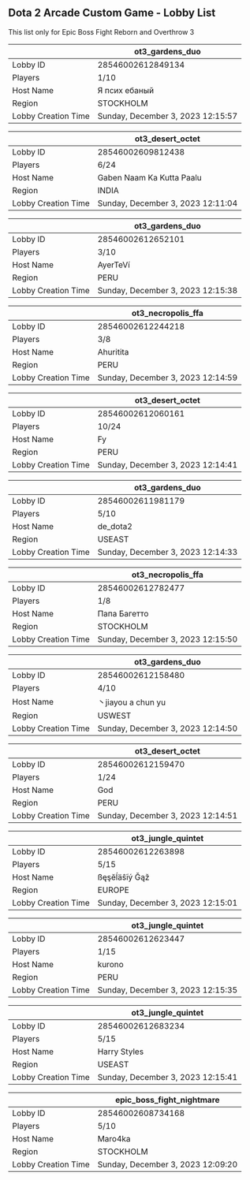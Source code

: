 ## Dota 2 Arcade Custom Game - Lobby List

This list only for Epic Boss Fight Reborn and Overthrow 3

|  | ot3_gardens_duo |
| ------ | ------ |
| Lobby ID | 28546002612849134 |
| Players | 1/10 |
| Host Name | Я псих ебаный |
| Region | STOCKHOLM |
| Lobby Creation Time | Sunday, December 3, 2023 12:15:57 |


|  | ot3_desert_octet |
| ------ | ------ |
| Lobby ID | 28546002609812438 |
| Players | 6/24 |
| Host Name | Gaben Naam Ka Kutta Paalu |
| Region | INDIA |
| Lobby Creation Time | Sunday, December 3, 2023 12:11:04 |


|  | ot3_gardens_duo |
| ------ | ------ |
| Lobby ID | 28546002612652101 |
| Players | 3/10 |
| Host Name | AyerTeVí |
| Region | PERU |
| Lobby Creation Time | Sunday, December 3, 2023 12:15:38 |


|  | ot3_necropolis_ffa |
| ------ | ------ |
| Lobby ID | 28546002612244218 |
| Players | 3/8 |
| Host Name | Ahuritita |
| Region | PERU |
| Lobby Creation Time | Sunday, December 3, 2023 12:14:59 |


|  | ot3_desert_octet |
| ------ | ------ |
| Lobby ID | 28546002612060161 |
| Players | 10/24 |
| Host Name | Fy |
| Region | PERU |
| Lobby Creation Time | Sunday, December 3, 2023 12:14:41 |


|  | ot3_gardens_duo |
| ------ | ------ |
| Lobby ID | 28546002611981179 |
| Players | 5/10 |
| Host Name | de_dota2 |
| Region | USEAST |
| Lobby Creation Time | Sunday, December 3, 2023 12:14:33 |


|  | ot3_necropolis_ffa |
| ------ | ------ |
| Lobby ID | 28546002612782477 |
| Players | 1/8 |
| Host Name | Папа Багетто |
| Region | STOCKHOLM |
| Lobby Creation Time | Sunday, December 3, 2023 12:15:50 |


|  | ot3_gardens_duo |
| ------ | ------ |
| Lobby ID | 28546002612158480 |
| Players | 4/10 |
| Host Name | 丶jiayou a chun yu |
| Region | USWEST |
| Lobby Creation Time | Sunday, December 3, 2023 12:14:50 |


|  | ot3_desert_octet |
| ------ | ------ |
| Lobby ID | 28546002612159470 |
| Players | 1/24 |
| Host Name | God |
| Region | PERU |
| Lobby Creation Time | Sunday, December 3, 2023 12:14:51 |


|  | ot3_jungle_quintet |
| ------ | ------ |
| Lobby ID | 28546002612263898 |
| Players | 5/15 |
| Host Name | ßęşĕĺäŝĩý Ğąž |
| Region | EUROPE |
| Lobby Creation Time | Sunday, December 3, 2023 12:15:01 |


|  | ot3_jungle_quintet |
| ------ | ------ |
| Lobby ID | 28546002612623447 |
| Players | 1/15 |
| Host Name | kurono |
| Region | PERU |
| Lobby Creation Time | Sunday, December 3, 2023 12:15:35 |


|  | ot3_jungle_quintet |
| ------ | ------ |
| Lobby ID | 28546002612683234 |
| Players | 5/15 |
| Host Name | Harry Styles |
| Region | USEAST |
| Lobby Creation Time | Sunday, December 3, 2023 12:15:41 |


|  | epic_boss_fight_nightmare |
| ------ | ------ |
| Lobby ID | 28546002608734168 |
| Players | 5/10 |
| Host Name | Maro4ka |
| Region | STOCKHOLM |
| Lobby Creation Time | Sunday, December 3, 2023 12:09:20 |


